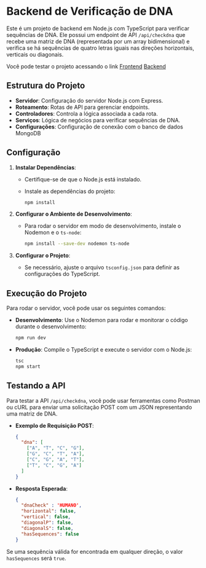 # Backend de Verificação de DNA

Este é um projeto de backend em Node.js com TypeScript para verificar sequências de DNA. Ele possui um endpoint de API `/api/checkdna` que recebe uma matriz de DNA (representada por um array bidimensional) e verifica se há sequências de quatro letras iguais nas direções horizontais, verticais ou diagonais.


Você pode testar o projeto acessando o link
[Frontend](https://dna-check.vercel.app/)
[Backend](https://dna-check-server.onrender.com)

## Estrutura do Projeto

- **Servidor**: Configuração do servidor Node.js com Express.
- **Roteamento**: Rotas de API para gerenciar endpoints.
- **Controladores**: Controla a lógica associada a cada rota.
- **Serviços**: Lógica de negócios para verificar sequências de DNA.
- **Configurações**: Configuração de conexão com o banco de dados MongoDB

## Configuração

1. **Instalar Dependências**:
   - Certifique-se de que o Node.js está instalado.
   - Instale as dependências do projeto:

     ```bash
     npm install
     ```

2. **Configurar o Ambiente de Desenvolvimento**:
   - Para rodar o servidor em modo de desenvolvimento, instale o Nodemon e o `ts-node`:

     ```bash
     npm install --save-dev nodemon ts-node
     ```

3. **Configurar o Projeto**:
   - Se necessário, ajuste o arquivo `tsconfig.json` para definir as configurações do TypeScript.

## Execução do Projeto

Para rodar o servidor, você pode usar os seguintes comandos:

- **Desenvolvimento**: Use o Nodemon para rodar e monitorar o código durante o desenvolvimento:

  ```bash
  npm run dev
  ```

- **Produção**: Compile o TypeScript e execute o servidor com o Node.js:

  ```bash
  tsc
  npm start
  ```

## Testando a API

Para testar a API `/api/checkdna`, você pode usar ferramentas como Postman ou cURL para enviar uma solicitação POST com um JSON representando uma matriz de DNA.

- **Exemplo de Requisição POST**:

  ```json
  {
    "dna": [
      ["A", "T", "C", "G"],
      ["G", "C", "T", "A"],
      ["C", "G", "A", "T"],
      ["T", "C", "G", "A"]
    ]
  }
  ```

- **Resposta Esperada**:

  ```json
  {
    "dnaCheck" : 'HUMANO',
    "horizontal": false,
    "vertical": false,
    "diagonalP": false,
    "diagonalS": false,
    "hasSequences": false
  }
  ```

Se uma sequência válida for encontrada em qualquer direção, o valor `hasSequences` será `true`.
